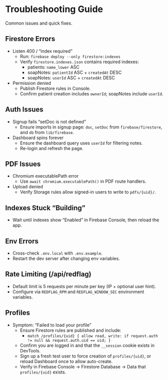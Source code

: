 # Troubleshooting Guide

Common issues and quick fixes.

## Firestore Errors
- Listen 400 / “index required”
  - Run: `firebase deploy --only firestore:indexes`
  - Verify `firestore.indexes.json` contains required indexes:
    - patients: `name_lower` ASC
    - soapNotes: `patientId` ASC + `createdAt` DESC
    - soapNotes: `userId` ASC + `createdAt` DESC
- Permission denied
  - Publish Firestore rules in Console.
  - Confirm patient creation includes `ownerId`; soapNotes include `userId`.

## Auth Issues
- Signup fails “setDoc is not defined”
  - Ensure imports in signup page: `doc`, `setDoc` from `firebase/firestore`, and `db` from `lib/firebase`.
- Dashboard spins forever
  - Ensure the dashboard query uses `userId` for filtering notes.
  - Re-login and refresh the page.

## PDF Issues
- Chromium executablePath error
  - Use `await chromium.executablePath()` in PDF route handlers.
- Upload denied
  - Verify Storage rules allow signed-in users to write to `pdfs/{uid}/`.

## Indexes Stuck “Building”
- Wait until indexes show “Enabled” in Firebase Console, then reload the app.

## Env Errors
- Cross-check `.env.local` with `.env.example`.
- Restart the dev server after changing env variables.

## Rate Limiting (/api/redflag)
- Default limit is 5 requests per minute per key (IP + optional user hint).
- Configure via `REDFLAG_RPM` and `REDFLAG_WINDOW_SEC` environment variables.
## Profiles

- Symptom: “Failed to load your profile”
  - Ensure Firestore rules are published and include:
    - `match /profiles/{uid} { allow read, write: if request.auth != null && request.auth.uid == uid; }`
  - Confirm you are logged in and that the `__session` cookie exists in DevTools.
  - Sign up a fresh test user to force creation of `profiles/{uid}`, or reload Dashboard once to allow auto-create.
  - Verify in Firebase Console → Firestore Database → Data that `profiles/{uid}` exists.
